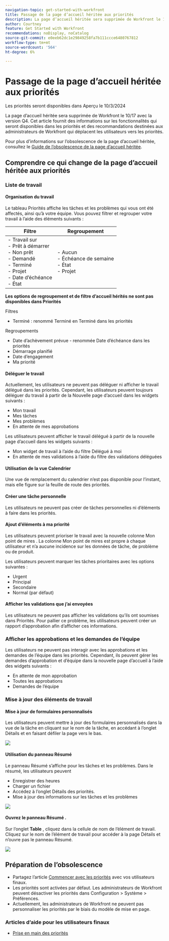 ```yaml
---
navigation-topic: get-started-with-workfront
title: Passage de la page d’accueil héritée aux priorités
description: La page d’accueil héritée sera supprimée de Workfront le 10/17 avec la version Q4. Cet article fournit des informations sur les fonctionnalités qui seront disponibles dans les priorités et des recommandations destinées aux administrateurs de Workfront qui déplacent les utilisateurs vers les priorités.
author: Courtney
feature: Get Started with Workfront
recommendations: noDisplay, noCatalog
source-git-commit: e0eeb62dc1e29849258fa7b111ccce6480767812
workflow-type: tm+mt
source-wordcount: '564'
ht-degree: 6%

---
```



# Passage de la page d’accueil héritée aux priorités

<span class="preview">Les priorités seront disponibles dans Aperçu le 10/3/2024</span>

La page d’accueil héritée sera supprimée de Workfront le 10/17 avec la version Q4. Cet article fournit des informations sur les fonctionnalités qui seront disponibles dans les priorités et des recommandations destinées aux administrateurs de Workfront qui déplacent les utilisateurs vers les priorités.

Pour plus d’informations sur l’obsolescence de la page d’accueil héritée, consultez le [Guide de l’obsolescence de la page d’accueil héritée](/help/quicksilver/product-announcements/announcements/legacy-home-deprecation.md).

## Comprendre ce qui change de la page d’accueil héritée aux priorités

### Liste de travail

#### Organisation du travail

Le tableau Priorités affiche les tâches et les problèmes qui vous ont été affectés, ainsi qu’à votre équipe. Vous pouvez filtrer et regrouper votre travail à l’aide des éléments suivants :

| **Filtre** | **Regroupement** |
|------------|-----------|
| - Travail sur <br> - Prêt à démarrer <br> - Non prêt <br> - Demandé <br> - Terminé <br> - Projet <br> - Date d’échéance <br> - État | - Aucun <br> - Échéance de semaine <br> - État <br> - Projet |


**Les options de regroupement et de filtre d’accueil hérités ne sont pas disponibles dans Priorités**

Filtres

* Terminé : renommé Terminé en Terminé dans les priorités

Regroupements

* Date d’achèvement prévue - renommée Date d’échéance dans les priorités
* Démarrage planifié
* Date d’engagement
* Ma priorité

#### Déléguer le travail

Actuellement, les utilisateurs ne peuvent pas déléguer ni afficher le travail délégué dans les priorités. Cependant, les utilisateurs peuvent toujours déléguer du travail à partir de la Nouvelle page d’accueil dans les widgets suivants :

* Mon travail
* Mes tâches
* Mes problèmes
* En attente de mes approbations

Les utilisateurs peuvent afficher le travail délégué à partir de la nouvelle page d’accueil dans les widgets suivants :

* Mon widget de travail à l’aide du filtre Délégué à moi
* En attente de mes validations à l’aide du filtre des validations déléguées

#### Utilisation de la vue Calendrier

Une vue de remplacement du calendrier n’est pas disponible pour l’instant, mais elle figure sur la feuille de route des priorités.

#### Créer une tâche personnelle

Les utilisateurs ne peuvent pas créer de tâches personnelles ni d’éléments à faire dans les priorités.

#### Ajout d’éléments à ma priorité

Les utilisateurs peuvent prioriser le travail avec la nouvelle colonne Mon point de mires . La colonne Mon point de mires est propre à chaque utilisateur et n’a aucune incidence sur les données de tâche, de problème ou de produit.

Les utilisateurs peuvent marquer les tâches prioritaires avec les options suivantes :

* Urgent
* Principal
* Secondaire
* Normal (par défaut)

#### Afficher les validations que j’ai envoyées

Les utilisateurs ne peuvent pas afficher les validations qu’ils ont soumises dans Priorités. Pour pallier ce problème, les utilisateurs peuvent créer un rapport d’approbation afin d’afficher ces informations.

### Afficher les approbations et les demandes de l’équipe

Les utilisateurs ne peuvent pas interagir avec les approbations et les demandes de l’équipe dans les priorités. Cependant, ils peuvent gérer les demandes d’approbation et d’équipe dans la nouvelle page d’accueil à l’aide des widgets suivants :

* En attente de mon approbation
* Toutes les approbations
* Demandes de l’équipe

### Mise à jour des éléments de travail

#### Mise à jour de formulaires personnalisés

Les utilisateurs peuvent mettre à jour des formulaires personnalisés dans la vue de la tâche en cliquant sur le nom de la tâche, en accédant à l’onglet Détails et en faisant défiler la page vers le bas.

![](assets/custom-form-priorities.png)

#### Utilisation du panneau Résumé

Le panneau Résumé s’affiche pour les tâches et les problèmes. Dans le résumé, les utilisateurs peuvent

* Enregistrer des heures
* Charger un fichier
* Accédez à l’onglet Détails des priorités.
* Mise à jour des informations sur les tâches et les problèmes

![](assets/assignments-summary.png)

<!--Can admins customize this? It looks different from the task/issue summary in other areas. -->

#### Ouvrez le panneau Résumé .

Sur l’onglet **Table** , cliquez dans la cellule de nom de l’élément de travail. Cliquez sur le nom de l’élément de travail pour accéder à la page Détails et n’ouvre pas le panneau Résumé.

![](assets/open-summary-priorities.png)


## Préparation de l’obsolescence

* Partagez l’article [Commencer avec les priorités](/help/quicksilver/workfront-basics/priorities/get-started-with-priorities.md) avec vos utilisateurs finaux.
* Les priorités sont activées par défaut. Les administrateurs de Workfront peuvent désactiver les priorités dans Configuration > Système > Préférences.
* Actuellement, les administrateurs de Workfront ne peuvent pas personnaliser les priorités par le biais du modèle de mise en page.

### Articles d’aide pour les utilisateurs finaux

* [Prise en main des priorités](/help/quicksilver/workfront-basics/priorities/get-started-with-priorities.md)